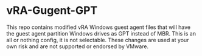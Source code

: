 # vRA-Gugent-GPT
This repo contains modified vRA Windows guest agent files that will have the guest agent partition Windows drives as GPT instead of MBR. This is an all or nothing config, it is not selectable. These changes are used at your own risk and are not supported or endorsed by VMware. 
